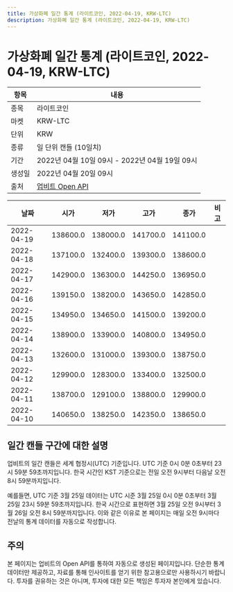 ```yaml
---
title: 가상화폐 일간 통계 (라이트코인, 2022-04-19, KRW-LTC)
description: 가상화폐 일간 통계 (라이트코인, 2022-04-19, KRW-LTC)
---
```



가상화폐 일간 통계 (라이트코인, 2022-04-19, KRW-LTC)
===

|항목|내용|
|--|--|
|종목|라이트코인|
|마켓|KRW-LTC|
|단위|KRW|
|종류|일 단위 캔들 (10일치)|
|기간|2022년 04월 10일 09시 - 2022년 04월 19일 09시|
|생성일|2022년 04월 20일 09시|
|출처|[업비트 Open API](https://docs.upbit.com)|


|날짜|시가|저가|고가|종가|비고|
|--|--|--|--|--|--|
|2022-04-19|138600.0|138000.0|141700.0|141100.0|    |
|2022-04-18|137100.0|132400.0|139300.0|138600.0|    |
|2022-04-17|142900.0|136300.0|144250.0|136950.0|    |
|2022-04-16|139150.0|138200.0|143650.0|142850.0|    |
|2022-04-15|134950.0|134650.0|141500.0|139200.0|    |
|2022-04-14|138900.0|133900.0|140800.0|134950.0|    |
|2022-04-13|132600.0|131000.0|139300.0|138750.0|    |
|2022-04-12|129900.0|128300.0|133400.0|132500.0|    |
|2022-04-11|138700.0|129100.0|138800.0|129900.0|    |
|2022-04-10|140650.0|138250.0|142350.0|138650.0|    |


일간 캔들 구간에 대한 설명
---


업비트의 일간 캔들은 세계 협정시(UTC) 기준입니다. 
UTC 기준 0시 0분 0초부터 23시 59분 59초까지입니다. 
한국 시간인 KST 기준으로는 전일 오전 9시부터 다음날 오전 8시 59분까지입니다. 


예를들면, UTC 기준 3월 25일 데이터는 UTC 시준 3월 25일 0시 0분 0초부터 3월 25일 23시 59분 59초까지입니다. 
한국 시간으로 표현하면 3월 25일 오전 9시부터 3월 26일 오전 8시 59분까지입니다. 
이와 같은 이유로 본 페이지는 매일 오전 9시마다 전날의 통계 데이터를 자동으로 작성합니다. 


주의
---


본 페이지는 업비트의 Open API를 통하여 자동으로 생성된 페이지입니다. 
단순한 통계 데이터만 제공하고, 자료를 통해 인사이트를 얻기 위한 참고용으로만 사용하시기 바랍니다. 
투자를 권유하는 것은 아니며, 투자에 대한 모든 책임은 투자자 본인에게 있습니다. 
